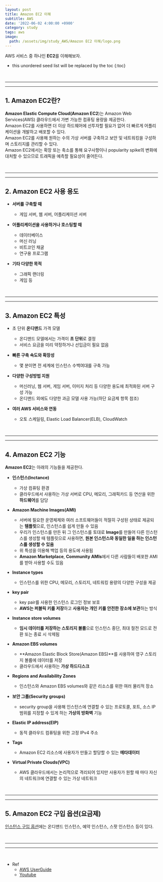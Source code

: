```yaml
---
layout: post
title: Amazon EC2 이해
subtitle: AWS
date: '2022-06-02 4:00:00 +0900'
category: study
tags: aws
image:
  path: /assets/img/study_AWS/Amazon EC2 이해/logo.png
---
```


AWS 서비스 중 하나인 **EC2**를 이해해보자.

<!--more-->

* this unordered seed list will be replaced by the toc
{:toc}

<br>
<hr/>
<hr/>

## 1. Amazon EC2란?

**Amazon Elastic Compute Cloud(Amazon EC2**)는 Amazon Web Services(AWS) 클라우드에서 가변 가능한 컴퓨팅 용량을 제공한다.<br>
Amazon EC2를 사용하면 더 이상 하드웨어에 선투자할 필요가 없어 더 빠르게 어플리케이션을 개발하고 배포할 수 있다.<br>
Amazon EC2를 사용해 원하는 수의 가상 서버를 구축하고 보안 및 네트워킹을 구성하며 스토리지를 관리할 수 있다.<br>
Amazon EC2에서는 확장 또는 축소를 통해 요구사항이나 popularity spike의 변화에 대처할 수 있으므로 트래픽을 예측할 필요성이 줄어든다.

<br>
<hr/>
<hr/>

## 2. Amazon EC2 사용 용도

* **서버를 구축할 때**
  + 게임 서버, 웹 서버, 어플리케이션 서버

* **어플리케이션을 사용하거나 호스팅할 때**
  + 데이터베이스
  + 머신 러닝
  + 비트코인 채굴
  + 연구용 프로그램

* **기타 다양한 목적**
  + 그래픽 랜더링
  + 게임 등

<br>
<hr/>
<hr/>

## 3. Amazon EC2 특성

* 초 단위 **온디맨드** 가격 모델
  + 온디맨드 모델에서는 가격이 **초 단위**로 결정
  + 서비스 요금을 미리 약정하거나 선입금이 필요 없음

* **빠른 구축 속도와 확장성**
  + 몇 분이면 전 세계에 인스턴스 수백여대를 구축 가능

* **다양한 구성방법 지원**
  + 머신러닝, 웹 서버, 게임 서버, 이미지 처리 등 다양한 용도에 최적화된 서버 구성 가능
  + 온디맨드 외에도 다양한 과금 모델 사용 가능(하단 요금제 항목 참조)

* **여러 AWS 서비스와 연동**
  + 오토 스케일링, Elastic Load Balancer(ELB), CloudWatch

<br>
<hr/>
<hr/>

## 4. Amazon EC2 기능

**Amazon EC2**는 아래의 기능들을 제공한다.

* **인스턴스(Inctance)** 
  + 가상 컴퓨팅 환경
  + 클라우드에서 사용하는 가상 서버로 CPU, 메모리, 그래픽카드 등 연산을 위한 **하드웨어**를 담당

* **Amazon Machine Images(AMI)** 
  + 서버에 필요한 운영체제와 여러 소프트웨어들이 적절히 구성된 상태로 제공되는 **템플릿**으로, 인스턴스를 쉽게 만들 수 있음
  + 우리가 인스턴스를 만든 뒤 그 인스턴스를 토대로 **Image**를 만들어 다른 인스턴스를 생성할 때 템플릿으로 사용하면, **원본 인스턴스와 동일한 일을 하는 인스턴스를 생성할 수 있음**
  + 위 특성을 이용해 백업 등의 용도에 사용됨
  + **Amazon Marketplace**, **Community AMIs**에서 다른 사람들이 배포한 AMI를 받아 사용할 수도 있음

* **Instance types** 
  + 인스턴스를 위한 CPU, 메모리, 스토리지, 네트워킹 용량의 다양한 구성을 제공

* **key pair**
  + key pair를 사용한 인스턴스 로그인 정보 보호
  + **AWS는 퍼블릭 키를 저장**하고 **사용자는 개인 키를 안전한 장소에 보관**하는 방식

* **Instance store volumes** 
  + **임시 데이터를 저장하는 스토리지 볼륨**으로 인스턴스 중단, 최대 절전 모드로 전환 또는 종료 시 삭제됨

* **Amazon EBS volumes** 
  + **Amazon Elastic Block Store(Amazon EBS)**를 사용하여 영구 스토리지 볼륨에 데이터를 저장
  + 클라우드에서 사용하는 **가상 하드디스크**

* **Regions and Availability Zones** 
  + 인스턴스와 Amazon EBS volumes와 같은 리소스를 위한 여러 물리적 장소

* **보안 그룹(Security groups)**
  + security group을 사용해 인스턴스에 연결할 수 있는 프로토콜, 포트, 소스 IP 범위를 지정할 수 있게 하는 **가상의 방화벽** 기능

* **Elastic IP address(EIP)** 
  + 동적 클라우드 컴퓨팅을 위한 고정 IPv4 주소

* **Tags** 
  + Amazon EC2 리소스에 사용자가 만들고 할당할 수 있는 **메타데이터**

* **Virtual Private Clouds(VPC)** 
  + AWS 클라우드에서는 논리적으로 격리되어 있지만 사용자가 원할 때 마다 자신의 네트워크에 연결할 수 있는 가상 네트워크

<br>
<hr/>
<hr/>

## 5. Amazon EC2 구입 옵션(요금제)

[인스턴스 구입 옵션](https://heoj10272.github.io/study/%EC%9D%B8%EC%8A%A4%ED%84%B4%EC%8A%A4-%EA%B5%AC%EC%9E%85-%EC%98%B5%EC%85%98(%EC%9A%94%EA%B8%88%EC%A0%9C).html)에는 온디맨드 인스턴스, 예약 인스턴스, 스팟 인스턴스 등이 있다.

<br>
<hr/>
<hr/>
<br>

* Ref
  - [AWS UserGuide](https://docs.aws.amazon.com/ko_kr/AWSEC2/latest/UserGuide/concepts.html)
  - [Youtube](https://youtu.be/rdlHszMujnw)